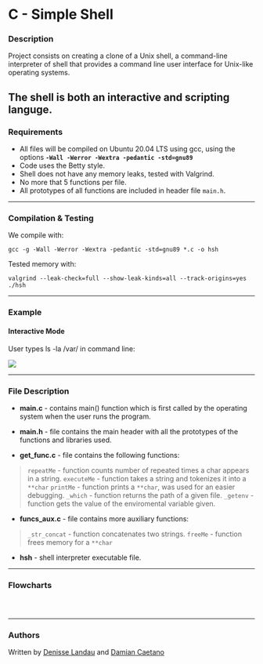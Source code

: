 # C - Simple Shell

### Description

Project consists on creating a clone of a Unix shell, a command-line interpreter of shell that provides a command line user interface for Unix-like operating systems.

The shell is both an interactive and scripting languge.
---

### Requirements

- All files will be compiled on Ubuntu 20.04 LTS using gcc, using the options **``-Wall -Werror -Wextra -pedantic -std=gnu89``**
- Code uses the Betty style.
- Shell does not have any memory leaks, tested with Valgrind.
- No more that 5 functions per file.
- All prototypes of all functions are included in header file ``main.h``.
---

### Compilation & Testing

We compile with:

	gcc -g -Wall -Werror -Wextra -pedantic -std=gnu89 *.c -o hsh

Tested memory with:

	valgrind --leak-check=full --show-leak-kinds=all --track-origins=yes ./hsh

---

### Example

#### Interactive Mode

User types ls -la /var/ in command line:

![](https://imgur.com/a/tQ1Cbkm)

---
### File Description

- **main.c** - contains main() function which is first called by the operating system when the user runs the program.

- **main.h** - file contains the main header with all the prototypes  of the functions and libraries used.

- **get_func.c** - file contains the following functions:
> ``repeatMe`` -  function counts number of repeated times a char appears in a string.
> ``executeMe`` - function takes a string and tokenizes it into a ``**char``
> ``printMe`` - function prints a ``**char``, was used for an easier debugging.
> ``_which`` - function returns the path of a given file.
> ``_getenv`` - function gets the value of the enviromental variable given.

- **funcs_aux.c** - file contains more auxiliary functions:
> ``_str_concat`` - function concatenates two strings.
> ``freeMe`` - function frees memory for a ``**char``

- **hsh** - shell interpreter executable file.

---

### Flowcharts

![]()

![]()

![]()

---
### Authors

Written by [Denisse Landau](https://www.linkedin.com/in/denisse-l-5844a5140/ "Denisse Landau") and [Damian Caetano](https://www.linkedin.com/in/alexis-caetano-0b452b238/ "Damian Caetano")
